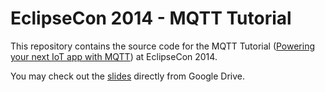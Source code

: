 EclipseCon 2014 - MQTT Tutorial
===============================

This repository contains the source code for the MQTT Tutorial ([Powering your next IoT app with MQTT](https://www.eclipsecon.org/na2014/session/powering-your-next-internet-things-app-mqtt)) at EclipseCon 2014.

You may check out the [slides](http://goo.gl/XkiVro) directly from Google Drive.